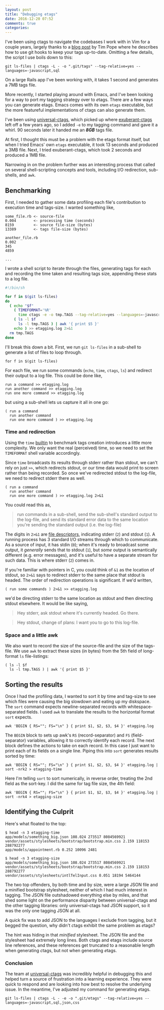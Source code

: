 ```yaml
---
layout: post
title: "Debugging etags"
date: 2016-12-20 07:52
comments: true
categories: 
---
```


I've been using ctags to navigate the codebases I work with in Vim for a couple years, largely thanks to a [blog post](http://tbaggery.com/2011/08/08/effortless-ctags-with-git.html) by Tim Pope where he describes how to use git hooks to keep your tags up-to-date. Omitting a few details, the script I use boils down to this:

	git ls-files | ctags -L - -o ".git/tags" --tag-relative=yes --languages=-javascript,sql

On a large Rails app I've been working with, it takes 1 second and generates a 7MB tags file.

More recently, I started playing around with Emacs, and I've been looking for a way to port my tagging strategy over to *e*tags. There are a few ways you can generate etags. Emacs comes with its own `etags` executable, but the more featureful implementations of ctags can also generate them.

I've been using [universal-ctags](https://github.com/universal-ctags/ctags), which picked up where [exuberant-ctags](http://ctags.sourceforge.net) left off a few years ago, so I added `-e` to my tagging command and gave it a whirl. 90 seconds later it handed me an ***8GB*** tags file.

At first, I thought this must be a problem with the etags format itself, but when I tried Emacs' own `etags` executable, it took 13 seconds and produced a 3MB file. Next, I tried exuberant-ctags, which took 2 seconds and produced a 1MB file.

Narrowing in on the problem further was an interesting process that called on several shell-scripting concepts and tools, including I/O redirection, sub-shells, and `awk`.

## Benchmarking

First, I needed to gather some data profiling each file's contribution to execution time and tags-size. I wanted something like,

	some_file.rb <- source-file
	0.004        <- processing time (seconds)
	8159         <- source file-size (bytes)
	13389        <- tags file-size (bytes)

	another_file.rb
	0.002
	345
	4859

	...

I wrote a shell script to iterate through the files, generating tags for each and recording the time taken and resulting tags size, appending these stats to a log file.
```sh
#!/bin/sh

for f in $(git ls-files)
do
  ( echo "$f"
    ( TIMEFORMAT='%R'
      time ctags -e -o tmp.TAGS --tag-relative=yes --languages=-javascript,sql $f )
    ( ls -l $f
      ls -l tmp.TAGS ) | awk '{ print $5 }'
    echo ) >> etagging.log 2>&1
  rm tmp.TAGS
done
```
I'll break this down a bit. First, we run `git ls-files` in a sub-shell to generate a list of files to loop through.

	for f in $(git ls-files)

For each file, we run some commands (`echo`, `time`, `ctags`, `ls`) and redirect their output to a log file. This could be done like,

	run a command >> etagging.log
	run another command >> etagging.log
	run one more command >> etagging.log

but using a sub-shell lets us capture it all in one go:

	( run a command
	  run another command
	  run one more command ) >> etagging.log
  
### Time and redirection

Using the `time` [builtin](https://en.wikipedia.org/wiki/Shell_builtin) to benchmark tags creation introduces a little more complexity. We only want the real (perceived) time, so we need to set the `TIMEFORMAT` shell variable accordingly.

Since `time` broadcasts its results through stderr rather than stdout, we can't rely on just `>>`, which redirects stdout, or our time data would print to screen rather than being recorded. So once we've redirected stdout to the log-file, we need to redirect stderr there as well.

	( run a command
	  run another command
	  run one more command ) >> etagging.log 2>&1
  
You could read this as,
> run commands in a sub-shell, send the sub-shell's standard output to the log-file, and send its standard error data to the same location you're sending the standard output (i.e. the log-file)

The digits in `2>&1` are [file descriptors](https://en.wikipedia.org/wiki/File_descriptor), indicating stderr (`2`) and stdout (`1`). A running process has 3 standard I/O streams through which to communicate. As a source of input, it has stdin (`0`); when it's ready to broadcast some output, it _generally_ sends that to stdout (`1`), but _some_ output is semantically different (e.g. error messages), and it's useful to have a separate stream for such data. This is where stderr (`2`) comes in.

If you're familiar with pointers in C, you could think of `&1` as the location of stdout, so `2>&1` says to redirect stderr to the same place that stdout is headed. The order of redirection operations is significant. If we'd written,

	( run some commands ) 2>&1 >> etagging.log
	
we'd be directing stderr to the same location as stdout and then directing stdout elsewhere. It would be like saying,
> Hey stderr, ask stdout where it's currently headed. Go there.

> Hey stdout, change of plans: I want you to go to this log-file.

### Space and a little awk

We also want to record the size of the source-file and the size of the tags-file. We use `awk` to extract these sizes (in bytes) from the 5th field of long-format `ls` file-listings:

	( ls -l $f
	  ls -l tmp.TAGS ) | awk '{ print $5 }'
  
## Sorting the results

Once I had the profiling data, I wanted to sort it by time and tag-size to see which files were causing the big slowdown and eating up my diskspace. The `sort` command expects newline-separated records with whitespace-separated fields. I used `awk` to translate the results to the horizontal format `sort` expects.

	awk 'BEGIN { RS=""; FS="\n" } { print $1, $2, $3, $4 }' etagging.log

The `BEGIN` block to sets up awk's `RS` (record-separator) and `FS` (field-separator) variables, allowing it to correctly identify each record. The next block defines the actions to take on each record. In this case I just want to print each of its fields on a single line. Piping this into `sort` generates results sorted by time:

	awk 'BEGIN { RS=""; FS="\n" } { print $1, $2, $3, $4 }' etagging.log | sort -nrk2 > etagging-time

Here I'm telling `sort` to sort numerically, in reverse order, treating the 2nd field as the sort-key. I did the same for tag file size, the 4th field:

	awk 'BEGIN { RS=""; FS="\n" } { print $1, $2, $3, $4 }' etagging.log | sort -nrk4 > etagging-size

## Identifying the Culprit

Here's what floated to the top:

	$ head -n 3 etagging-time
	app/models/something_big.json 108.024 273517 8084569921
	vendor/assets/stylesheets/bootstrap/bootstrap.min.css 2.159 118153 288792277
	app/models/appointment.rb 0.252 10096 2481

	$ head -n 3 etagging-size
	app/models/something_big.json 108.024 273517 8084569921
	vendor/assets/stylesheets/bootstrap/bootstrap.min.css 2.159 118153 288792277
	vendor/assets/stylesheets/intlTelInput.css 0.051 18194 5464144

The two top offenders, by both time and by size, were a large JSON file and a minified bootstrap stylesheet, neither of which I had much interest in tagging. The JSON file outshadowed everything else by miles, and that shed some light on the performance disparity between universal-ctags and the other tagging libraries: only universal-ctags had JSON support, so it was the only one tagging JSON at all.

A quick fix was to add JSON to the languages I exclude from tagging, but it begged the question, why didn't *c*tags exhibit the same problem as *e*tags?

The hint was hiding in that _minified_ stylesheet. The JSON file and the stylesheet had extremely long lines. Both ctags and etags include source line references, and these references get truncated to a reasonable length when generating *c*tags, but not when generating *e*tags.

### Conclusion

The team at [universal-ctags](https://github.com/universal-ctags/ctags) was incredibly helpful in debugging this and helped turn a source of frustration into a learning experience. They were quick to respond and are looking into how best to resolve the underlying issue. In the meantime, I've adjusted my command for generating *e*tags.

	git ls-files | ctags -L - -e -o ".git/etags" --tag-relative=yes --languages=-javascript,sql,json,css

